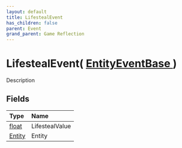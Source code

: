```yaml
---
layout: default
title: LifestealEvent
has_children: false
parent: Event
grand_parent: Game Reflection
---
```

# LifestealEvent( [ EntityEventBase ](/riftbreaker-wiki/docs/game-reflection/events/entity_event_base/) )
Description 

## Fields

| Type | Name |
|:----------|:--------------|
| [float](/riftbreaker-wiki/docs/game-reflection/components/float/) | LifestealValue |
| [Entity](/riftbreaker-wiki/docs/game-reflection/classes/entity/) | Entity |

